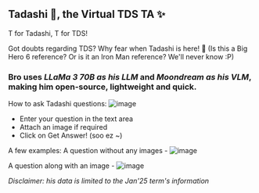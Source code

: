 ## Tadashi 🤖, the Virtual TDS TA ✨

T for Tadashi, T for TDS!

Got doubts regarding TDS? Why fear when Tadashi is here! 🎀
(Is this a Big Hero 6 reference? Or is it an Iron Man reference? We'll never know :P)

### Bro uses *LLaMa 3 70B as his LLM* and *Moondream as his VLM*, making him open-source, lightweight and quick.

How to ask Tadashi questions:
![image](https://github.com/user-attachments/assets/99d6c751-0e53-4b63-b362-480043c3104e)
- Enter your question in the text area
- Attach an image if required
- Click on Get Answer! (soo ez ~)


A few examples: 
A question without any images - 
![image](https://github.com/user-attachments/assets/47dcc0c2-d5d6-4981-9191-83f89ac61c55)


A question along with an image - 
![image](https://github.com/user-attachments/assets/640a2297-3e39-4c17-bd85-f2aa70fdab10)


_Disclaimer: his data is limited to the Jan'25 term's information_

